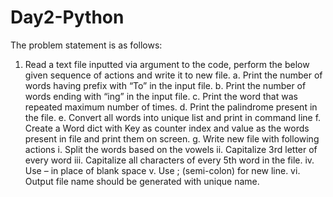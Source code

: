 # Day2-Python
The problem statement is as follows:
 1.	Read a text file inputted via argument to the code, perform the below given sequence of actions and write it to new file. 
a.	Print the number of words having prefix with “To” in the input file.
b.	Print the number of words ending with “ing” in the input file.
c.	Print the word that was repeated maximum number of times.
d.	Print the palindrome present in the file.
e.	Convert all words into unique list and print in command line
f.	Create a Word dict with Key as counter index and value as the words present in file and print them on screen.
g.	Write new file with following actions
i.	Split the words based on the vowels
ii.	Capitalize 3rd letter of every word 
iii.	Capitalize all characters of every 5th word in the file.
iv.	Use – in place of blank space
v.	Use ; (semi-colon) for new line.
vi.	Output file name should be generated with unique name.

